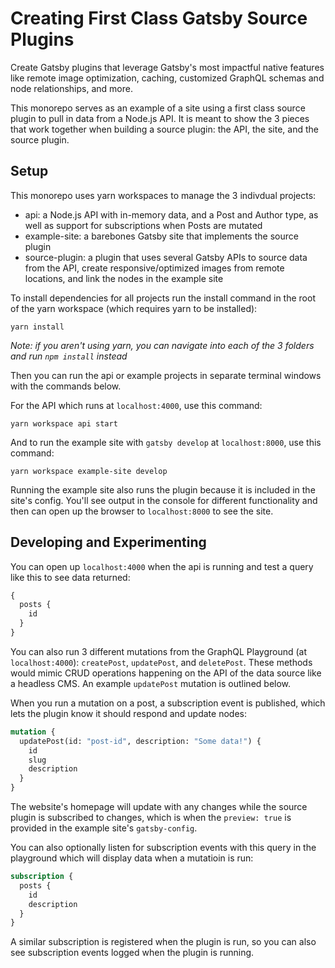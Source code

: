 # Creating First Class Gatsby Source Plugins

Create Gatsby plugins that leverage Gatsby's most impactful native features like remote image optimization, caching, customized GraphQL schemas and node relationships, and more.

This monorepo serves as an example of a site using a first class source plugin to pull in data from a Node.js API. It is meant to show the 3 pieces that work together when building a source plugin: the API, the site, and the source plugin.

## Setup

This monorepo uses yarn workspaces to manage the 3 indivdual projects:

- api: a Node.js API with in-memory data, and a Post and Author type, as well as support for subscriptions when Posts are mutated
- example-site: a barebones Gatsby site that implements the source plugin
- source-plugin: a plugin that uses several Gatsby APIs to source data from the API, create responsive/optimized images from remote locations, and link the nodes in the example site

To install dependencies for all projects run the install command in the root of the yarn workspace (which requires yarn to be installed):

```
yarn install
```

_Note: if you aren't using yarn, you can navigate into each of the 3 folders and run `npm install` instead_

Then you can run the api or example projects in separate terminal windows with the commands below.

For the API which runs at `localhost:4000`, use this command:

```
yarn workspace api start
```

And to run the example site with `gatsby develop` at `localhost:8000`, use this command:

```
yarn workspace example-site develop
```

Running the example site also runs the plugin because it is included in the site's config. You'll see output in the console for different functionality and then can open up the browser to `localhost:8000` to see the site.

## Developing and Experimenting

You can open up `localhost:4000` when the api is running and test a query like this to see data returned:

```graphql
{
  posts {
    id
  }
}
```

You can also run 3 different mutations from the GraphQL Playground (at `localhost:4000`): `createPost`, `updatePost`, and `deletePost`. These methods would mimic CRUD operations happening on the API of the data source like a headless CMS. An example `updatePost` mutation is outlined below.

When you run a mutation on a post, a subscription event is published, which lets the plugin know it should respond and update nodes:

```graphql
mutation {
  updatePost(id: "post-id", description: "Some data!") {
    id
    slug
    description
  }
}
```

The website's homepage will update with any changes while the source plugin is subscribed to changes, which is when the `preview: true` is provided in the example site's `gatsby-config`.

You can also optionally listen for subscription events with this query in the playground which will display data when a mutatioin is run:

```graphql
subscription {
  posts {
    id
    description
  }
}
```

A similar subscription is registered when the plugin is run, so you can also see subscription events logged when the plugin is running.
